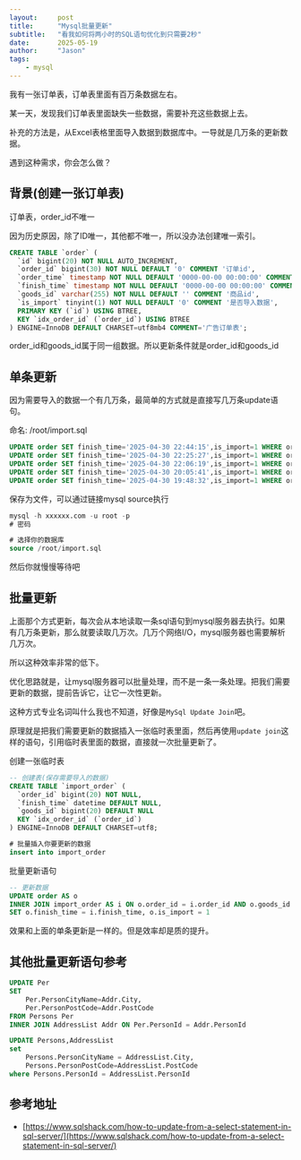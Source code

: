 ```yaml
---
layout:     post
title:      "Mysql批量更新"
subtitle:   "看我如何将两小时的SQL语句优化到只需要2秒"
date:       2025-05-19
author:     "Jason"
tags:
    - mysql
---
```



我有一张订单表，订单表里面有百万条数据左右。

某一天，发现我们订单表里面缺失一些数据，需要补充这些数据上去。

补充的方法是，从Excel表格里面导入数据到数据库中。一导就是几万条的更新数据。

遇到这种需求，你会怎么做？


## 背景(创建一张订单表)

订单表，order_id不唯一

因为历史原因，除了ID唯一，其他都不唯一，所以没办法创建唯一索引。


```sql
CREATE TABLE `order` (
  `id` bigint(20) NOT NULL AUTO_INCREMENT,
  `order_id` bigint(30) NOT NULL DEFAULT '0' COMMENT '订单id',
  `order_time` timestamp NOT NULL DEFAULT '0000-00-00 00:00:00' COMMENT '下单时间',
  `finish_time` timestamp NOT NULL DEFAULT '0000-00-00 00:00:00' COMMENT '完成时间',
  `goods_id` varchar(255) NOT NULL DEFAULT '' COMMENT '商品id',
  `is_import` tinyint(1) NOT NULL DEFAULT '0' COMMENT '是否导入数据',
  PRIMARY KEY (`id`) USING BTREE,
  KEY `idx_order_id` (`order_id`) USING BTREE
) ENGINE=InnoDB DEFAULT CHARSET=utf8mb4 COMMENT='广告订单表';
```

order_id和goods_id属于同一组数据。所以更新条件就是order_id和goods_id


## 单条更新

因为需要导入的数据一个有几万条，最简单的方式就是直接写几万条update语句。

命名: /root/import.sql

```sql
UPDATE order SET finish_time='2025-04-30 22:44:15',is_import=1 WHERE order_id=312752276883 and goods_id='10123600267523';
UPDATE order SET finish_time='2025-04-30 22:25:27',is_import=1 WHERE order_id=3127334304 and goods_id='10114578974526';
UPDATE order SET finish_time='2025-04-30 22:06:19',is_import=1 WHERE order_id=313832333610 and goods_id='10139828706513';
UPDATE order SET finish_time='2025-04-30 20:05:41',is_import=1 WHERE order_id=3131442946843 and goods_id='100121866583';
UPDATE order SET finish_time='2025-04-30 19:48:32',is_import=1 WHERE order_id=313523412157 and goods_id='100108187176';
```

保存为文件，可以通过链接mysql source执行

```sql
mysql -h xxxxxx.com -u root -p
# 密码

# 选择你的数据库
source /root/import.sql
```
然后你就慢慢等待吧


## 批量更新

上面那个方式更新，每次会从本地读取一条sql语句到mysql服务器去执行。如果有几万条更新，那么就要读取几万次。几万个网络I/O，mysql服务器也需要解析几万次。

所以这种效率非常的低下。

优化思路就是，让mysql服务器可以批量处理，而不是一条一条处理。把我们需要更新的数据，提前告诉它，让它一次性更新。


这种方式专业名词叫什么我也不知道，好像是`MySql Update Join`吧。

原理就是把我们需要更新的数据插入一张临时表里面，然后再使用`update join`这样的语句，引用临时表里面的数据，直接就一次批量更新了。

创建一张临时表

```sql
-- 创建表(保存需要导入的数据)
CREATE TABLE `import_order` (
  `order_id` bigint(20) NOT NULL,
  `finish_time` datetime DEFAULT NULL,
  `goods_id` bigint(20) DEFAULT NULL
  KEY `idx_order_id` (`order_id`)
) ENGINE=InnoDB DEFAULT CHARSET=utf8;
```

```sql
# 批量插入你要更新的数据
insert into import_order
```


批量更新语句

```sql
-- 更新数据
UPDATE order AS o
INNER JOIN import_order AS i ON o.order_id = i.order_id AND o.goods_id = i.goods_id 
SET o.finish_time = i.finish_time, o.is_import = 1
```

效果和上面的单条更新是一样的。但是效率却是质的提升。


## 其他批量更新语句参考

```sql
UPDATE Per
SET
	Per.PersonCityName=Addr.City,
	Per.PersonPostCode=Addr.PostCode
FROM Persons Per
INNER JOIN AddressList Addr ON Per.PersonId = Addr.PersonId
```


```sql
UPDATE Persons,AddressList
set 
	Persons.PersonCityName = AddressList.City,
	Persons.PersonPostCode=AddressList.PostCode
where Persons.PersonId = AddressList.PersonId
```




## 参考地址

- [https://www.sqlshack.com/how-to-update-from-a-select-statement-in-sql-server/](https://www.sqlshack.com/how-to-update-from-a-select-statement-in-sql-server/)

